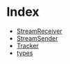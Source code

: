 # Index

* [StreamReceiver](StreamReceiver.md) 
* [StreamSender](StreamSender.md) 
* [Tracker](Tracker.md) 
* [types](types.md) 
